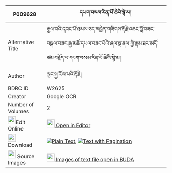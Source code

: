 |P009628|དཔག་བསམ་རིན་པོ་ཆེའི་སྙེ་མ། 
| --- | --- 
|Alternative Title |རྒྱལ་བའི་དབང་པོ་ཐམས་ཅད་མཁྱེན་གཟིགས་རྡོ་རྗེ་འཆང་བློ་བཟང་བསྐལ་བཟང་རྒྱ་མཚོ་དཔལ་བཟང་པོའི་ཞལ་སྔ་ནས་ཀྱི་རྣམ་ཐར་མདོ་ཙམ་བརྗོད་པ་དཔག་བསམ་རིན་པོ་ཆེའི་སྙེ་མ།
|Author| ལྕང་སྐྱ་རོལ་པའི་རྡོ་རྗེ།
|BDRC ID | W2625
|Creator | Google OCR
|Number of Volumes| 2
|<img width="25" src="https://img.icons8.com/color/25/000000/edit-property.png">Edit Online| [<img width="25" src="https://avatars.githubusercontent.com/u/45091458?s=200&v=4"> Open in Editor](http://editor.openpecha.org/P009628)
|<img width="25" src="https://img.icons8.com/fluent/48/000000/download-2.png"/>  Download | [![](https://img.icons8.com/color/20/000000/txt.png)Plain Text](https://github.com/Openpecha/P009628/releases/download/v1/paksam_rinpoche_i_nyema_plain_P009628.zip), [![](https://img.icons8.com/color/20/000000/txt.png)Text with Pagination](https://github.com/Openpecha/P009628/releases/download/v1/paksam_rinpoche_i_nyema_pages_P009628.zip)
|<img width="25" src="https://img.icons8.com/plasticine/100/000000/pictures-folder.png"/>  Source Images | [<img width="25" src="https://library.bdrc.io/icons/BUDA-small.svg"> Images of text file open in BUDA](https://library.bdrc.io/show/bdr:W2625)